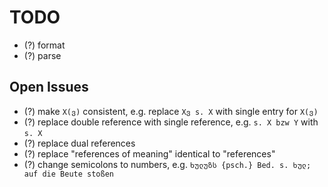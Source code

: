 # TODO

- (?) format
- (?) parse



## Open Issues

- (?) make `X(ვ)` consistent, e.g. replace `Xვ s. X` with single entry for `X(ვ)` 
- (?) replace double reference with single reference, e.g. `s. X bzw Y` with `s. X`
- (?) replace dual references
- (?) replace "references of meaning" identical to "references"
- (?) change semicolons to numbers, e.g. `ხულუზს {psch.} Bed. s. ხულ; auf die Beute stoßen`